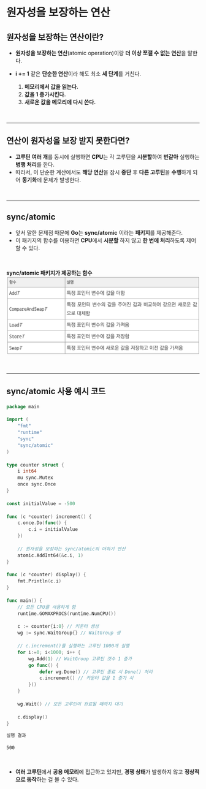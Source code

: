 # **원자성을 보장하는 연산**
## **원자성을 보장하는 연산이란?**
- **원자성을 보장하는 연산**(atomic operation)이랑 **더 이상 쪼갤 수 없는 연산**을 말한다.

- **i += 1** 같은 **단순한 연산**이라 해도 최소 **세 단계**를 거친다.
    1. **메모리에서 값을 읽는다.**
    2. **값을 1 증가시킨다.**
    3. **새로운 값을 메모리에 다시 쓴다.**

<br>

---
## **연산이 원자성을 보장 받지 못한다면?**
- **고루틴 여러 개**를 동시에 실행하면 **CPU**는 각 고루틴을 **시분할**하여 **번갈아** 실행하는 **병행 처리**를 한다.
- 따라서, 이 단순한 계산에서도 **해당 연산**을 잠시 **중단** 후 **다른 고루틴**을 **수행**하게 되어 **동기화**에 문제가 발생한다.

<br>

---
## **sync/atomic**
- 앞서 말한 문제점 때문에 **Go**는 **sync/atomic** 이라는 **패키지**를 제공해준다.
- 이 패키지의 함수를 이용하면 **CPU**에서 **시분할** 하지 않고 **한 번에 처리**하도록 제어할 수 있다.

<br>

**sync/atomic 패키지가 제공하는 함수**
![Alt text](image-4.png)

<br>

---
## **sync/atomic 사용 예시 코드**
~~~go
package main

import (
	"fmt"
	"runtime"
	"sync"
	"sync/atomic"
)

type counter struct {
	i int64
	mu sync.Mutex
	once sync.Once
}

const initialValue = -500

func (c *counter) increment() {
	c.once.Do(func() {
		c.i = initialValue
	})

    // 원자성을 보장하는 sync/atomic의 더하기 연산
	atomic.AddInt64(&c.i, 1)
}

func (c *counter) display() {
	fmt.Println(c.i)
}

func main() {
	// 모든 CPU를 사용하게 함
	runtime.GOMAXPROCS(runtime.NumCPU())

	c := counter{i:0} // 키운터 생성
	wg := sync.WaitGroup{} // WaitGroup 생

	// c.increment()를 실행하는 고루틴 1000개 실행
	for i:=0; i<1000; i++ {
		wg.Add(1) // WaitGroup 고루틴 갯수 1 증가
		go func() {
			defer wg.Done() // 고루틴 종료 시 Done() 처리
			c.increment() // 카운터 값을 1 증가 시
		}()
	}

	wg.Wait() // 모든 고루틴이 완료될 때까지 대기

	c.display()
}
~~~
~~~
실행 결과

500
~~~

<br>

- **여러 고루틴**에서 **공용 메모리**에 접근하고 있지만, **경쟁 상태**가 발생하지 않고 **정상적으로 동작**하는 걸 볼 수 있다.